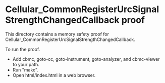 Cellular_CommonRegisterUrcSignalStrengthChangedCallback proof
==============

This directory contains a memory safety proof for Cellular_CommonRegisterUrcSignalStrengthChangedCallback.

To run the proof.
* Add cbmc, goto-cc, goto-instrument, goto-analyzer, and cbmc-viewer
  to your path.
* Run "make".
* Open html/index.html in a web browser.